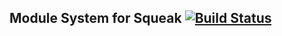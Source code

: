 Module System for Squeak [![Build Status](https://travis-ci.org/matthias-springer/smalltalk-nested-classes.svg?branch=master)](https://travis-ci.org/matthias-springer/smalltalk-nested-classes)
--------------------------------------------------
